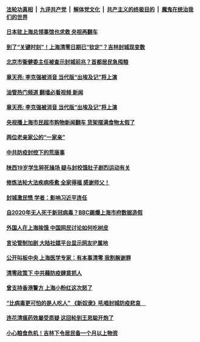 ####  [法轮功真相](../../../../basic/blob/master/README.md?t=04181631) &nbsp;|&nbsp; [九评共产党](../../../../9ping.md/blob/master/README.md?t=04181631) &nbsp;|&nbsp; [解体党文化](../../../../jtdwh.md/blob/master/README.md?t=04181631)  &nbsp;|&nbsp; [共产主义的终极目的](../../../../gczydzjmd.md/blob/master/README.md?t=04181631) &nbsp;|&nbsp; [魔鬼在统治我们的世界](../../../../mgztzwmdsj.md/blob/master/README.md?t=04181631) 

#### [日本驻上海总领事馆也求救 央视再翻车](../pages/soh5/613220.md?t=04181631) 
#### [到了“关键时刻”！上海清零日期已“钦定”？吉林封城现变数](../pages/soh5/613187.md?t=04181631) 
#### [北京市衞健委主任被查示封城前兆？首都居民急囤粮](../pages/soh5/613127.md?t=04181631) 
#### [章天亮: 李克强被消音 当代版“出埃及记”将上演](../pages/soh5/613109.md?t=04181631) 
#### [油管热门频道 翻墙必看视频 新闻](http://78.141.244.201:81/youtube.html?04181631)
#### [章天亮: 李克强被消音 当代版“出埃及记”将上演](../pages/soh5/613109.md?t=04181631) 
#### [央视播上海市民超市购物新闻翻车 货架摆满食物太假了](../pages/soh5/613043.md?t=04181631) 
#### [两位老亲家公的“一家亲”](../pages/soh5/613064.md?t=04181631) 
#### [中共防疫封控下的荒唐事](../pages/soh5/612896.md?t=04181631) 
#### [陕西19岁学生猝死操场 疑与封校饿肚子剧烈运动有关](../pages/soh5/613037.md?t=04181631) 
#### [修炼法轮大法疾病痊愈 全家得福 感谢师父！](../pages/soh5/612920.md?t=04181631) 
#### [封城激民愤 学者：影响习近平连任](../pages/soh5/612902.md?t=04181631) 
#### [自2020年无人死于新冠病毒？BBC踢爆上海市府数据造假](../pages/soh5/612863.md?t=04181631) 
#### [外国人在上海挨饿 中国网民讨论如何吃树皮](../pages/soh5/612830.md?t=04181631) 
#### [言论管制加剧 大陆社媒平台显示网友IP属地](../pages/soh5/612827.md?t=04181631) 
#### [公开叫板中央 上海医学专家：有本事清零 我割腕谢罪](../pages/soh5/612821.md?t=04181631) 
#### [清零政策下  中共藉防疫肆意抓人](../pages/soh5/612773.md?t=04181631) 
#### [曾支持香港警方 上海小粉红这次怒了 ](../pages/soh5/612779.md?t=04181631) 
#### [“比病毒更可怕的是人吃人” 《新奴隶》吼唱封城防疫悲哀　](../pages/soh5/612782.md?t=04181631) 
#### [连花清瘟药效屡受质疑 这回轮到王思聪开炮了](../pages/soh5/612755.md?t=04181631) 
#### [小心粮食危机！吉林下令居民备一个月以上物资 ](../pages/soh5/612653.md?t=04181631) 
<img src='http://gfw-breaker.win/goodnews/indexes/soh5.md' width='0px' height='0px'/>

